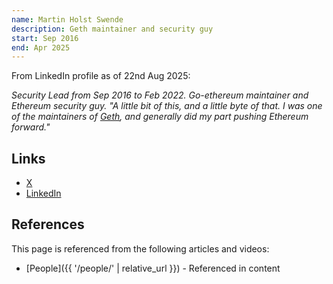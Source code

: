 ```yaml
---
name: Martin Holst Swende
description: Geth maintainer and security guy
start: Sep 2016
end: Apr 2025
---
```


From LinkedIn profile as of 22nd Aug 2025:

*Security Lead from Sep 2016 to Feb 2022.  Go-ethereum maintainer and Ethereum security guy.  "A little bit of this, and a little byte of that. I was one of the maintainers of [Geth](https://github.com/ethereum/go-ethereum/), and generally did my part pushing Ethereum forward."*

## Links
- [X](https://x.com/mhswende)
- [LinkedIn](https://www.linkedin.com/in/martin-holst-swende-a6664/)

## References

This page is referenced from the following articles and videos:

- [People]({{ '/people/' | relative_url }}) - Referenced in content